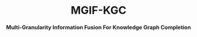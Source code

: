 <h1 align="center">
  MGIF-KGC
</h1>

<h4 align="center">Multi-Granularity Information Fusion For Knowledge Graph Completion</h4>
